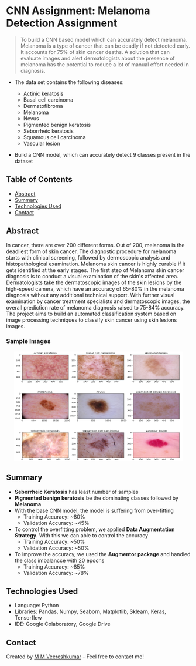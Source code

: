 # CNN Assignment: Melanoma Detection Assignment

>To build a CNN based model which can accurately detect melanoma. Melanoma is a type of cancer that can be deadly if not detected early. It accounts for 75% of skin cancer deaths. A solution that can evaluate images and alert dermatologists about the presence of melanoma has the potential to reduce a lot of manual effort needed in diagnosis.

- The data set contains the following diseases:

  - Actinic keratosis
  - Basal cell carcinoma
  - Dermatofibroma
  - Melanoma
  - Nevus
  - Pigmented benign keratosis
  - Seborrheic keratosis
  - Squamous cell carcinoma
  - Vascular lesion
  
- Build a CNN model, which can accurately detect 9 classes present in the dataset


## Table of Contents
* [Abstract](#abstract)
* [Summary](#summary)
* [Technologies Used](#technologies-used)
* [Contact](#contact)


<!-- You can include any other section that is pertinent to your problem -->
## Abstract
In cancer, there are over 200 different forms. Out of 200, melanoma is the deadliest form of skin cancer. The diagnostic procedure for melanoma starts with clinical screening, followed by dermoscopic analysis and histopathological examination. Melanoma skin cancer is highly curable if it gets identified at the early stages. The first step of Melanoma skin cancer diagnosis is to conduct a visual examination of the skin's affected area. Dermatologists take the dermatoscopic images of the skin lesions by the high-speed camera, which have an accuracy of 65-80% in the melanoma diagnosis without any additional technical support. With further visual examination by cancer treatment specialists and dermatoscopic images, the overall prediction rate of melanoma diagnosis raised to 75-84% accuracy. The project aims to build an automated classification system based on image processing techniques to classify skin cancer using skin lesions images.

### Sample Images
<p align="center">
  <img width="460" height="300" src="cancer.PNG">
</p>

<!-- You don't have to answer all the questions - just the ones relevant to your project. -->

## Summary
- **Seborrheic Keratosis** has least number of samples
- **Pigmented benign keratosis** be the dominating classes followed by **Melanoma**
- With the base CNN model, the model is suffering from over-fitting
    - Training Accuracy: ~80%     
    - Validation Accuracy: ~45%
- To control the overfitting problem, we applied **Data Augmentation Strategy**. With this we can able to control the accuracy
    - Training Accuracy: ~50%     
    - Validation Accuracy: ~50%
- To improve the accuracy, we used the **Augmentor package** and handled the class imbalancce with 20 epochs
    - Training Accuracy: ~85%     
    - Validation Accuracy: ~78%


<!-- You don't have to answer all the questions - just the ones relevant to your project. -->


## Technologies Used
- Language: Python
- Libraries: Pandas, Numpy, Seaborn, Matplotlib, Sklearn, Keras, Tensorflow
- IDE: Google Colaboratory, Google Drive

<!-- As the libraries versions keep on changing, it is recommended to mention the version of library used in this project -->


## Contact
Created by [M M Veereshkumar](https://www.linkedin.com/in/mmveereshkumar) - Feel free to contact me!


<!-- Optional -->
<!-- ## License -->
<!-- This project is open source and available under the [... License](). -->

<!-- You don't have to include all sections - just the one's relevant to your project -->
